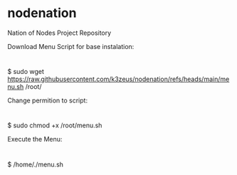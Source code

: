 # nodenation
Nation of Nodes Project Repository

Download Menu Script for base instalation:
#
$ sudo wget https://raw.githubusercontent.com/k3zeus/nodenation/refs/heads/main/menu.sh /root/

Change permition to script:
#
$ sudo chmod +x /root/menu.sh

Execute the Menu:
#
$ /home/./menu.sh
